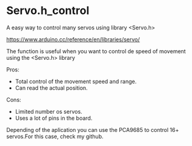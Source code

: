 # Servo.h_control
A easy way to control many servos using library &lt;Servo.h>

https://www.arduino.cc/reference/en/libraries/servo/

The function is useful when you want to control de speed of movement using the <Servo.h> library
     
Pros:
- Total control of the movement speed and range.
- Can read the actual position.
      
Cons:
 - Limited number os servos.
 - Uses a lot of pins in the board.
      
 Depending of the aplication you can use the PCA9685 to control 16+ servos.For this case, check my github.
